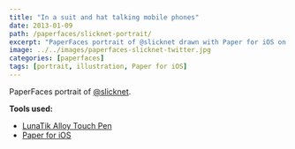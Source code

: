 ```yaml
---
title: "In a suit and hat talking mobile phones"
date: 2013-01-09
path: /paperfaces/slicknet-portrait/
excerpt: "PaperFaces portrait of @slicknet drawn with Paper for iOS on an iPad."
image: ../../images/paperfaces-slicknet-twitter.jpg
categories: [paperfaces]
tags: [portrait, illustration, Paper for iOS]
---
```


PaperFaces portrait of [@slicknet](https://twitter.com/slicknet).

**Tools used:**

- [LunaTik Alloy Touch Pen](https://www.amazon.com/gp/product/B00821TR7G/ref=as_li_ss_tl?ie=UTF8&tag=mademist-20&linkCode=as2&camp=1789&creative=390957&creativeASIN=B00821TR7G)
- [Paper for iOS](https://paper.bywetransfer.com/)
